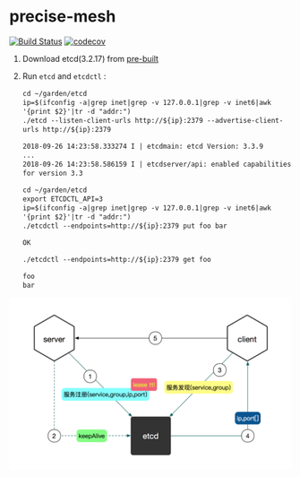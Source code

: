 # precise-mesh

[![Build Status](https://travis-ci.org/feuyeux/precise-mesh.svg?branch=master)](https://travis-ci.org/feuyeux/precise-mesh)
[![codecov](https://codecov.io/gh/feuyeux/precise-mesh/branch/master/graph/badge.svg)](https://codecov.io/gh/feuyeux/precise-mesh)

1. Download etcd(3.2.17) from [pre-built](https://github.com/etcd-io/etcd/releases)
1. Run `etcd` and `etcdctl` :
    ```shell
    cd ~/garden/etcd
    ip=$(ifconfig -a|grep inet|grep -v 127.0.0.1|grep -v inet6|awk '{print $2}'|tr -d "addr:")
    ./etcd --listen-client-urls http://${ip}:2379 --advertise-client-urls http://${ip}:2379
    ```
    ```
    2018-09-26 14:23:58.333274 I | etcdmain: etcd Version: 3.3.9
    ...
    2018-09-26 14:23:58.586159 I | etcdserver/api: enabled capabilities for version 3.3
    ```

    ```shell
    cd ~/garden/etcd
    export ETCDCTL_API=3
    ip=$(ifconfig -a|grep inet|grep -v 127.0.0.1|grep -v inet6|awk '{print $2}'|tr -d "addr:")
    ./etcdctl --endpoints=http://${ip}:2379 put foo bar
    ```
    ```
    OK
    ```
    ```
    ./etcdctl --endpoints=http://${ip}:2379 get foo
    ```
    ```
    foo
    bar
    ```

![](doc/architecture.png)